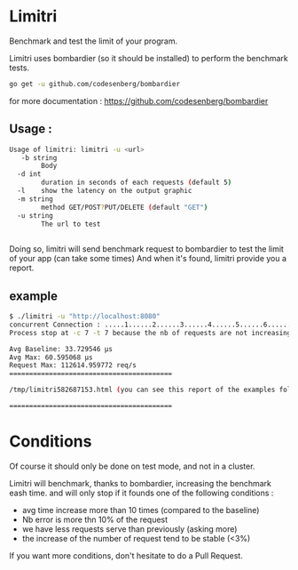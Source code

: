 # Limitri

Benchmark and test the limit of your program.

Limitri uses bombardier (so it should be installed) to perform the benchmark tests.
```bash
go get -u github.com/codesenberg/bombardier
```

for more documentation : https://github.com/codesenberg/bombardier


## Usage :

```bash
Usage of limitri: limitri -u <url> 
   -b string
        Body
  -d int
        duration in seconds of each requests (default 5)
  -l    show the latency on the output graphic
  -m string
        method GET/POST?PUT/DELETE (default "GET")
  -u string
        The url to test
  
```

Doing so, limitri will send benchmark request to bombardier to test the limit of your app (can take some times)
And when it's found, limitri provide you a report.

## example

```bash
$ ./limitri -u "http://localhost:8080"
concurrent Connection : .....1......2......3......4......5......6......7
Process stop at -c 7 -t 7 because the nb of requests are not increasing anymore

Avg Baseline: 33.729546 μs
Avg Max: 60.595068 μs
Request Max: 112614.959772 req/s
=========================================

/tmp/limitri582687153.html (you can see this report of the examples folder)

=========================================

```
# Conditions

Of course it should only be done on test mode, and not in a cluster.

Limitri will benchmark, thanks to bombardier, increasing the benchmark eash time.
and will only stop if it founds one of the following conditions :
- avg time increase more than 10 times (compared to the baseline)
- Nb error is more thn 10% of the request
- we have less requests serve than previously (asking more)
- the increase of the number of request tend to be stable (<3%)

If you want more conditions, don't hesitate to do a Pull Request.


